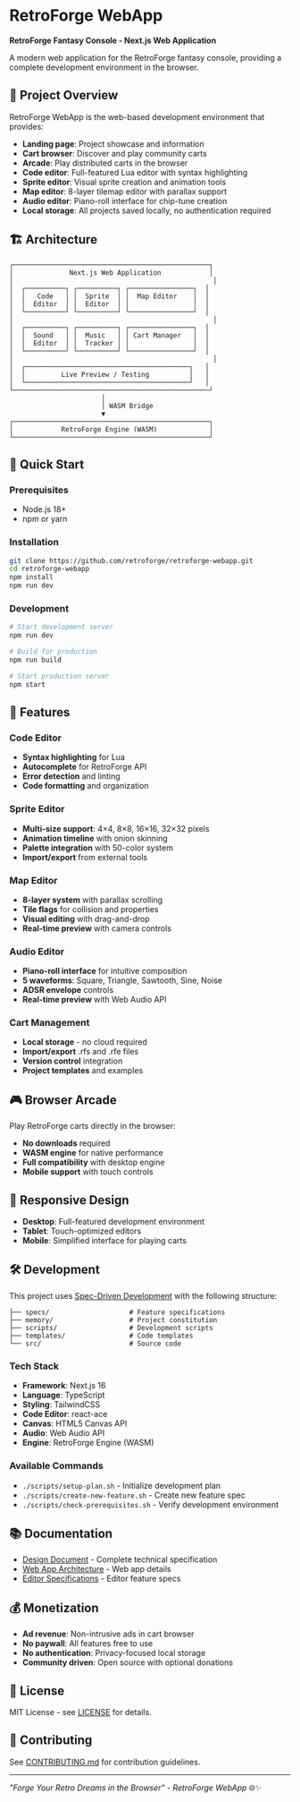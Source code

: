 # RetroForge WebApp

**RetroForge Fantasy Console - Next.js Web Application**

A modern web application for the RetroForge fantasy console, providing a complete development environment in the browser.

## 🎯 Project Overview

RetroForge WebApp is the web-based development environment that provides:

- **Landing page**: Project showcase and information
- **Cart browser**: Discover and play community carts
- **Arcade**: Play distributed carts in the browser
- **Code editor**: Full-featured Lua editor with syntax highlighting
- **Sprite editor**: Visual sprite creation and animation tools
- **Map editor**: 8-layer tilemap editor with parallax support
- **Audio editor**: Piano-roll interface for chip-tune creation
- **Local storage**: All projects saved locally, no authentication required

## 🏗️ Architecture

```
┌─────────────────────────────────────────────────┐
│              Next.js Web Application            │
│                                                  │
│  ┌──────────┐ ┌──────────┐ ┌────────────────┐  │
│  │   Code   │ │  Sprite  │ │  Map Editor    │  │
│  │  Editor  │ │  Editor  │ │                │  │
│  └──────────┘ └──────────┘ └────────────────┘  │
│                                                  │
│  ┌──────────┐ ┌──────────┐ ┌────────────────┐  │
│  │  Sound   │ │  Music   │ │ Cart Manager   │  │
│  │  Editor  │ │  Tracker │ │                │  │
│  └──────────┘ └──────────┘ └────────────────┘  │
│                                                  │
│  ┌─────────────────────────────────────────┐   │
│  │         Live Preview / Testing          │   │
│  └─────────────────────────────────────────┘   │
└─────────────────────────────────────────────────┘
                       │
                       │ WASM Bridge
                       ▼
┌─────────────────────────────────────────────────┐
│            RetroForge Engine (WASM)             │
└─────────────────────────────────────────────────┘
```

## 🚀 Quick Start

### Prerequisites

- Node.js 18+
- npm or yarn

### Installation

```bash
git clone https://github.com/retroforge/retroforge-webapp.git
cd retroforge-webapp
npm install
npm run dev
```

### Development

```bash
# Start development server
npm run dev

# Build for production
npm run build

# Start production server
npm start
```

## 🎨 Features

### Code Editor
- **Syntax highlighting** for Lua
- **Autocomplete** for RetroForge API
- **Error detection** and linting
- **Code formatting** and organization

### Sprite Editor
- **Multi-size support**: 4×4, 8×8, 16×16, 32×32 pixels
- **Animation timeline** with onion skinning
- **Palette integration** with 50-color system
- **Import/export** from external tools

### Map Editor
- **8-layer system** with parallax scrolling
- **Tile flags** for collision and properties
- **Visual editing** with drag-and-drop
- **Real-time preview** with camera controls

### Audio Editor
- **Piano-roll interface** for intuitive composition
- **5 waveforms**: Square, Triangle, Sawtooth, Sine, Noise
- **ADSR envelope** controls
- **Real-time preview** with Web Audio API

### Cart Management
- **Local storage** - no cloud required
- **Import/export** .rfs and .rfe files
- **Version control** integration
- **Project templates** and examples

## 🎮 Browser Arcade

Play RetroForge carts directly in the browser:

- **No downloads** required
- **WASM engine** for native performance
- **Full compatibility** with desktop engine
- **Mobile support** with touch controls

## 📱 Responsive Design

- **Desktop**: Full-featured development environment
- **Tablet**: Touch-optimized editors
- **Mobile**: Simplified interface for playing carts

## 🛠️ Development

This project uses [Spec-Driven Development](https://github.com/github/spec-kit) with the following structure:

```
├── specs/                    # Feature specifications
├── memory/                   # Project constitution
├── scripts/                  # Development scripts
├── templates/                # Code templates
└── src/                      # Source code
```

### Tech Stack

- **Framework**: Next.js 16
- **Language**: TypeScript
- **Styling**: TailwindCSS
- **Code Editor**: react-ace
- **Canvas**: HTML5 Canvas API
- **Audio**: Web Audio API
- **Engine**: RetroForge Engine (WASM)

### Available Commands

- `./scripts/setup-plan.sh` - Initialize development plan
- `./scripts/create-new-feature.sh` - Create new feature spec
- `./scripts/check-prerequisites.sh` - Verify development environment

## 📚 Documentation

- [Design Document](../design/RETROFORGE_DESIGN.md) - Complete technical specification
- [Web App Architecture](../design/RETROFORGE_WEBAPP_ARCHITECTURE.md) - Web app details
- [Editor Specifications](../design/RETROFORGE_EDITORS.md) - Editor feature specs

## 💰 Monetization

- **Ad revenue**: Non-intrusive ads in cart browser
- **No paywall**: All features free to use
- **No authentication**: Privacy-focused local storage
- **Community driven**: Open source with optional donations

## 📄 License

MIT License - see [LICENSE](LICENSE) for details.

## 🤝 Contributing

See [CONTRIBUTING.md](CONTRIBUTING.md) for contribution guidelines.

---

*"Forge Your Retro Dreams in the Browser" - RetroForge WebApp* 🌐✨
